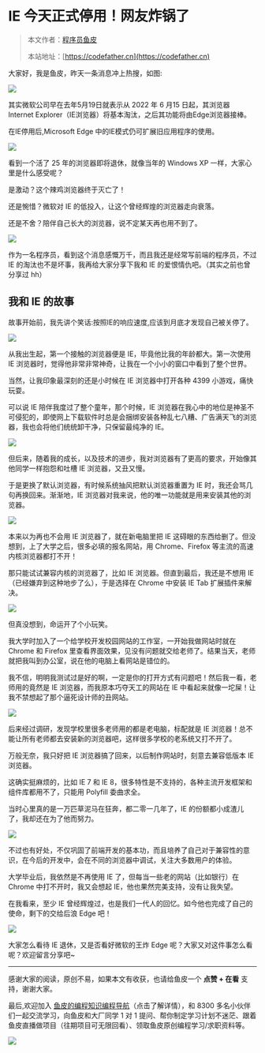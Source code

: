 # IE 今天正式停用！网友炸锅了

> 本文作者：[程序员鱼皮](https://yuyuanweb.feishu.cn/wiki/Abldw5WkjidySxkKxU2cQdAtnah)
>
> 本站地址：[https://codefather.cn](https://codefather.cn)

大家好，我是鱼皮，昨天一条消息冲上热搜，如图:

![](https://pic.yupi.icu/5563/202311091230716.png)

其实微软公司早在去年5月19日就表示从 2022 年 6 月15 日起，其浏览器 Internet Explorer（IE浏览器）将基本淘汰，之后其功能将由Edge浏览器接棒。

在IE停用后,Microsoft Edge 中的IE模式仍可扩展旧应用程序的使用。


![](https://pic.yupi.icu/5563/202311091230824.png)

看到一个活了 25 年的浏览器即将退休，就像当年的 Windows XP 一样，大家心里是什么感受呢？

是激动？这个辣鸡浏览器终于灭亡了！

还是惋惜？微软对 IE 的低投入，让这个曾经辉煌的浏览器走向衰落。

还是不舍？陪伴自己长大的浏览器，说不定某天再也用不到了。

![](https://pic.yupi.icu/5563/202311091230830.png)

作为一名程序员，看到这个消息感慨万千，而且我还是经常写前端的程序员，不过 IE 的淘汰也不是坏事，我再给大家分享下我和 IE 的爱恨情仇吧。（其实之前也曾分享过 hh）

## 我和 IE 的故事

故事开始前，我先讲个笑话:按照IE的响应速度,应该到月底才发现自己被关停了。

![](https://pic.yupi.icu/5563/202311091230898.png)

从我出生起，第一个接触的浏览器便是 IE，毕竟他比我的年龄都大。第一次使用 IE 浏览器时，觉得他非常非常神奇，让我在一个小小的窗口中看到了整个世界。

当然，让我印象最深刻的还是小时候在 IE 浏览器中打开各种 4399 小游戏，痛快玩耍。

可以说 IE 陪伴我度过了整个童年，那个时候，IE 浏览器在我心中的地位是神圣不可侵犯的，即使网上下载软件时总是会捆绑安装各种乱七八糟、广告满天飞的浏览器，我也会将他们统统卸干净，只保留最纯净的 IE。


![](https://pic.yupi.icu/5563/202311091230797.png)

但后来，随着我的成长，以及技术的进步，我对浏览器有了更高的要求，开始像其他同学一样抱怨和吐槽 IE 浏览器，又丑又慢。

于是更换了默认浏览器，有时候系统抽风把默认浏览器重置为 IE 时，我还会骂几句再换回来。渐渐地，IE 浏览器对我来说，他的唯一功能就是用来安装其他的浏览器。



![](https://pic.yupi.icu/5563/202311091230884.png)



本来以为再也不会用 IE 浏览器了，就在新电脑里把 IE 这碍眼的东西给删了。但没想到，上了大学之后，很多必填的报名网站，用 Chrome、Firefox 等主流的高速内核浏览器都打不开！

那只能试试兼容内核的浏览器了，比如 IE 浏览器。但直到最后，我还是不想用 IE（已经嫌弃到这种地步了么），于是选择在 Chrome 中安装 IE Tab 扩展插件来解决。

![](https://pic.yupi.icu/5563/202311091230324.png)

但真没想到，命运开了个小玩笑。

我大学时加入了一个给学校开发校园网站的工作室，一开始我做网站时就在 Chrome 和 Firefox 里查看界面效果，见没有问题就交给老师了。结果当天，老师就把我叫到办公室，说在他的电脑上看网站是错位的。

我不信，明明我测试过是好的啊，一定是你的打开方式有问题吧！然后我一看，老师用的竟然是 IE 浏览器，而我原本巧夺天工的网站在 IE 中看起来就像一坨屎！让我不禁想起了那个逼死设计师的丑网站。

![](https://pic.yupi.icu/5563/202311091230444.png)

后来经过调研，发现学校里很多老师用的都是老电脑，标配就是 IE 浏览器！总不能让所有老师都去安装新的浏览器吧，这样很多学校的老系统又打不开了。

万般无奈，我只好把 IE 浏览器搞了回来，以后制作网站时，刻意去兼容低版本 IE 浏览器。

这确实挺麻烦的，比如 IE 7 和 IE 8，很多特性是不支持的，各种主流开发框架和组件库都用不了，只能用 Polyfill 委曲求全。

当时心里真的是一万匹草泥马在狂奔，都二零一几年了，IE 的份额都小成渣儿了，我却还在为了他而努力。


![](https://pic.yupi.icu/5563/202311091230434.png)

不过也有好处，不仅巩固了前端开发的基本功，而且培养了自己对于兼容性的意识，在今后的开发中，会在不同的浏览器中调试，关注大多数用户的体验。

大学毕业后，我依然是不再使用 IE 了，但每当一些老的网站（比如银行）在 Chrome 中打不开时，我又会想起 IE，他也果然完美支持，没有让我失望。

在我看来，至少 IE 曾经辉煌过，也是我们一代人的回忆。如今他也完成了自己的使命，剩下的交给后浪 Edge 吧！

![](https://pic.yupi.icu/5563/202311091230471.png)

大家怎么看待 IE 退休，又是否看好微软的王炸 Edge 呢？大家又对这件事怎么看呢？欢迎留言分享吧~

------

感谢大家的阅读，原创不易，如果本文有收获，也请给鱼皮一个 **点赞 + 在看** 支持，谢谢大家。

最后,欢迎加入 [鱼皮的编程知识编程导航](http://mp.weixin.qq.com/s?__biz=MzI1NDczNTAwMA==&mid=2247508640&idx=1&sn=b02fff3533f18b5d0bfbf714b127c140&chksm=e9c24557deb5cc41b1f2ecefdd23eb1370e261a47c23ad89b1d1428537fd1e8fe39762e707e1&scene=21#wechat_redirect)（点击了解详情），和 8300 多名小伙伴们一起交流学习，向鱼皮和大厂同学 1 对 1 提问、帮你制定学习计划不迷茫、跟着鱼皮直播做项目（往期项目可无限回看）、领取鱼皮原创编程学习/求职资料等。

![](https://pic.yupi.icu/5563/202311091230440.jpeg)